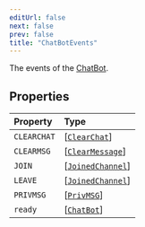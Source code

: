 ```yaml
---
editUrl: false
next: false
prev: false
title: "ChatBotEvents"
---
```


The events of the [ChatBot](../../api/chatbot/classes/chatbot).

## Properties

| Property | Type |
| :------ | :------ |
| `CLEARCHAT` | [[`ClearChat`](../classes/ClearChat.md)] |
| `CLEARMSG` | [[`ClearMessage`](../classes/ClearMessage.md)] |
| `JOIN` | [[`JoinedChannel`](../classes/JoinedChannel.md)] |
| `LEAVE` | [[`JoinedChannel`](../classes/JoinedChannel.md)] |
| `PRIVMSG` | [[`PrivMSG`](../classes/PrivMSG.md)] |
| `ready` | [[`ChatBot`](../classes/ChatBot.md)] |
